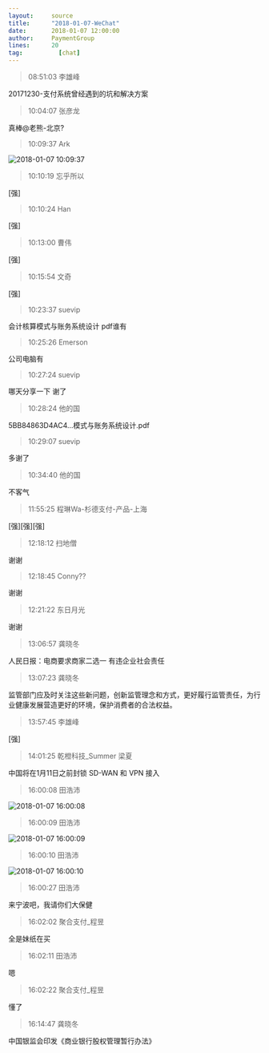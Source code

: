 ```yaml
---
layout:     source 
title:      "2018-01-07-WeChat"
date:       2018-01-07 12:00:00
author:     PaymentGroup
lines:      20 
tag:		  [chat]
---
```

> 08:51:03  李雄峰  
   
20171230-支付系统曾经遇到的坑和解决方案  
   
> 10:04:07  张彦龙  
   
真棒@老熊-北京?  
   
> 10:09:37  Ark  
   
![2018-01-07 10:09:37](http://static.cocolian.cn/img/201801/20180107_100937.png) 
   
> 10:10:19  忘乎所以  
   
[强]  
   
> 10:10:24  Han  
   
[强]  
   
> 10:13:00  曹伟  
   
[强]  
   
> 10:15:54  文奇  
   
[强]  
   
> 10:23:37  suevip  
   
会计核算模式与账务系统设计 pdf谁有  
   
> 10:25:26  Emerson  
   
公司电脑有  
   
> 10:27:24  suevip  
   
哪天分享一下 谢了  
   
> 10:28:24  他的国  
   
5BB84863D4AC4...模式与账务系统设计.pdf  
   
> 10:29:07  suevip  
   
多谢了  
   
> 10:34:40  他的国  
   
不客气  
   
> 11:55:25  程琳Wa-杉德支付-产品-上海  
   
[强][强][强]  
   
> 12:18:12  扫地僧  
   
谢谢  
   
> 12:18:45  Conny??  
   
谢谢  
   
> 12:21:22  东日月光  
   
谢谢  
   
> 13:06:57  龚晓冬  
   
人民日报：电商要求商家二选一 有违企业社会责任  
   
> 13:07:23  龚晓冬  
   
监管部门应及时关注这些新问题，创新监管理念和方式，更好履行监管责任，为行业健康发展营造更好的环境，保护消费者的合法权益。  
   
> 13:57:45  李雄峰  
   
[强]  
   
> 14:01:25  乾橙科技_Summer 梁夏  
   
中国将在1月11日之前封锁 SD-WAN 和 VPN 接入  
   
> 16:00:08  田浩沛  
   
![2018-01-07 16:00:08](http://static.cocolian.cn/img/201801/20180107_160008.png) 
   
> 16:00:09  田浩沛  
   
![2018-01-07 16:00:09](http://static.cocolian.cn/img/201801/20180107_160009.png) 
   
> 16:00:10  田浩沛  
   
![2018-01-07 16:00:10](http://static.cocolian.cn/img/201801/20180107_160010.png) 
   
> 16:00:27  田浩沛  
   
来宁波吧，我请你们大保健  
   
> 16:02:02  聚合支付_程昱  
   
全是妹纸在买  
   
> 16:02:11  田浩沛  
   
嗯  
   
> 16:02:22  聚合支付_程昱  
   
懂了  
   
> 16:14:47  龚晓冬  
   
中国银监会印发《商业银行股权管理暂行办法》  
   
